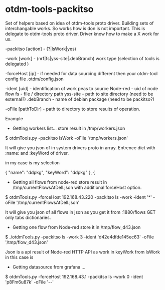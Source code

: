# otdm-tools-packitso

Set of helpers based on idea of otdm-tools proto driver. Building sets of
interchangable works. So works how is don is not important. This is delegate to
otdm-tools proto driver. Driver know how to make a X work for us.

-packitso [action] - (?|lsWork|yes)

-work [work] - (nrf|fs|yss-site|.debBranch) work type (selection
            of tools is delegated )

-forceHost [ip] - if needed for data sourcing different then your otdm-tool
            config file .otdm/config.json

-ident [uid] - identification of work peas to source
            Node-red - uid of node flow
            fs - file / directory path
            yss-site - path to site directory (need to be external?)
            .debBranch - name of debian package (need to be packitso?)

-oFile [pathToDir] - path to directory to store results of operation.

Example

- Getting workers list... store result in /tmp/workers.json

$ otdmTools.py -packitso lsWork -oFile '/tmp/workers.json'

It will give you json of in system drivers proto in array. Entrence
dict with :name: and :keyWord of driver.


in my case is my selection

{
    "name": "ddpkg",
    "keyWord": "ddpkg"
},
{


- Getting all flows from node-red store result in /tmp/currentFlowsAtDell.json with additional forceHost option.

$ otdmTools.py -forceHost 192.168.43.220 -packitso ls -work  -ident '*' -oFile '/tmp/currentFlowsAtDell.json'

It will give you json of all flows in json as you get it from :1880/flows GET only tabs dictionaries.


- Getting one flow from Node-red store it in /tmp/flow_d43.json

$ ./otdmTools.py -packitso ls -work 3 -ident 'd42e4dfde145ec63' -oFile '/tmp/flow_d43.json'

Json is a api result of Node-red HTTP API as work in keyWork from lsWork in this case is

- Getting datasource from grafana ...

$ otdmTools.py -forceHost 192.168.43.1 -packitso ls -work 0 -ident 'p8Fm6u87k' -oFile '--'
